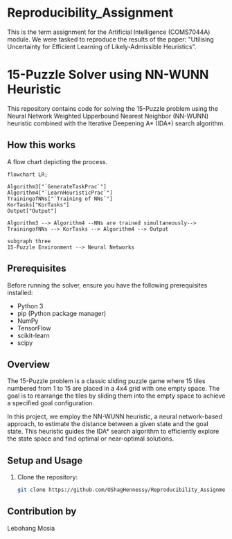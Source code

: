  # Reproducibility_Assignment
This is the term assignment for the Artificial Intelligence (COMS7044A) module. We were tasked to reproduce the results of the paper: "Utilising Uncertainty for Efficient Learning of Likely-Admissible Heuristics".

# 15-Puzzle Solver using NN-WUNN Heuristic

This repository contains code for solving the 15-Puzzle problem using the Neural Network Weighted Upperbound Nearest Neighbor (NN-WUNN) heuristic combined with the Iterative Deepening A* (IDA*) search algorithm.

## How this works
A flow chart depicting the process.
```mermaid
flowchart LR;

Algorithm3["`GenerateTaskPrac`"]
Algorithm4["`LearnHeuristicPrac`"]
TrainingofNNs["`Training of NNs`"]
KorTasks["KorTasks"]
Output["Output"]

Algorithm3 --> Algorithm4 --NNs are trained simultaneously--> TrainingofNNs --> KorTasks --> Algorithm4 --> Output

subgraph three
15-Puzzle Environment --> Neural Networks
```
## Prerequisites

Before running the solver, ensure you have the following prerequisites installed:
- Python 3
- pip (Python package manager)
- NumPy
- TensorFlow
- scikit-learn
- scipy

## Overview

The 15-Puzzle problem is a classic sliding puzzle game where 15 tiles numbered from 1 to 15 are placed in a 4x4 grid with one empty space. The goal is to rearrange the tiles by sliding them into the empty space to achieve a specified goal configuration.

In this project, we employ the NN-WUNN heuristic, a neural network-based approach, to estimate the distance between a given state and the goal state. This heuristic guides the IDA* search algorithm to efficiently explore the state space and find optimal or near-optimal solutions.

## Setup and Usage

1. Clone the repository:

   ```bash
   git clone https://github.com/OShagHennessy/Reproducibility_Assignment.git
   
## Contribution by
Lebohang Mosia
